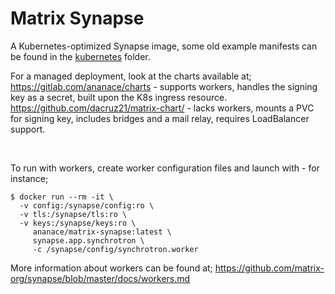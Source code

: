 Matrix Synapse
==============

A Kubernetes-optimized Synapse image, some old example manifests can be found in the [kubernetes](kubernetes/) folder.

For a managed deployment, look at the charts available at;  
https://gitlab.com/ananace/charts - supports workers, handles the signing key as a secret, built upon the K8s ingress resource.  
https://github.com/dacruz21/matrix-chart/ - lacks workers, mounts a PVC for signing key, includes bridges and a mail relay, requires LoadBalancer support.

&nbsp;

To run with workers, create worker configuration files and launch with - for instance;
```
$ docker run --rm -it \
  -v config:/synapse/config:ro \
  -v tls:/synapse/tls:ro \
  -v keys:/synapse/keys:ro \
     ananace/matrix-synapse:latest \
     synapse.app.synchrotron \
     -c /synapse/config/synchrotron.worker
```

More information about workers can be found at; https://github.com/matrix-org/synapse/blob/master/docs/workers.md
